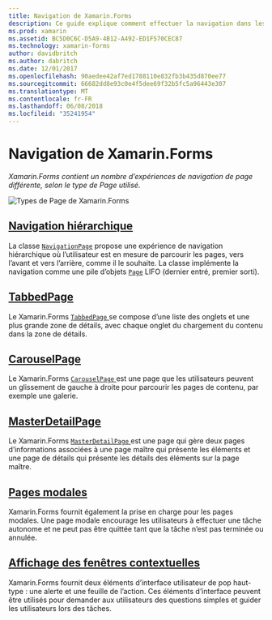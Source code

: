 ```yaml
---
title: Navigation de Xamarin.Forms
description: Ce guide explique comment effectuer la navigation dans les applications de Xamarin.Forms. Xamarin.Forms contient un nombre d’expériences de navigation de page différente, selon le type de Page utilisé.
ms.prod: xamarin
ms.assetid: BC5D0C6C-D5A9-4B12-A492-ED1F570CEC87
ms.technology: xamarin-forms
author: davidbritch
ms.author: dabritch
ms.date: 12/01/2017
ms.openlocfilehash: 90aedee42af7ed1788110e832fb3b435d870ee77
ms.sourcegitcommit: 66682dd8e93c0e4f5dee69f32b5fc5a96443e307
ms.translationtype: MT
ms.contentlocale: fr-FR
ms.lasthandoff: 06/08/2018
ms.locfileid: "35241954"
---
```

# <a name="xamarinforms-navigation"></a>Navigation de Xamarin.Forms

_Xamarin.Forms contient un nombre d’expériences de navigation de page différente, selon le type de Page utilisé._

![](images/page-types.png "Types de Page de Xamarin.Forms")

## <a name="hierarchical-navigationhierarchicalmd"></a>[Navigation hiérarchique](hierarchical.md)

La classe [`NavigationPage`](https://developer.xamarin.com/api/type/Xamarin.Forms.NavigationPage/) propose une expérience de navigation hiérarchique où l’utilisateur est en mesure de parcourir les pages, vers l’avant et vers l’arrière, comme il le souhaite. La classe implémente la navigation comme une pile d’objets [`Page`](https://developer.xamarin.com/api/type/Xamarin.Forms.Page/) LIFO (dernier entré, premier sorti).

## <a name="tabbedpagetabbed-pagemd"></a>[TabbedPage](tabbed-page.md)

Le Xamarin.Forms [ `TabbedPage` ](https://developer.xamarin.com/api/type/Xamarin.Forms.TabbedPage/) se compose d’une liste des onglets et une plus grande zone de détails, avec chaque onglet du chargement du contenu dans la zone de détails.

## <a name="carouselpagecarousel-pagemd"></a>[CarouselPage](carousel-page.md)

Le Xamarin.Forms [ `CarouselPage` ](https://developer.xamarin.com/api/type/Xamarin.Forms.CarouselPage/) est une page que les utilisateurs peuvent un glissement de gauche à droite pour parcourir les pages de contenu, par exemple une galerie.

## <a name="masterdetailpagemaster-detail-pagemd"></a>[MasterDetailPage](master-detail-page.md)

Le Xamarin.Forms [ `MasterDetailPage` ](https://developer.xamarin.com/api/type/Xamarin.Forms.MasterDetailPage/) est une page qui gère deux pages d’informations associées à une page maître qui présente les éléments et une page de détails qui présente les détails des éléments sur la page maître.

## <a name="modal-pagesmodalmd"></a>[Pages modales](modal.md)

Xamarin.Forms fournit également la prise en charge pour les pages modales. Une page modale encourage les utilisateurs à effectuer une tâche autonome et ne peut pas être quittée tant que la tâche n’est pas terminée ou annulée.

## <a name="displaying-pop-upspop-upsmd"></a>[Affichage des fenêtres contextuelles](pop-ups.md)

Xamarin.Forms fournit deux éléments d’interface utilisateur de pop haut-type : une alerte et une feuille de l’action. Ces éléments d’interface peuvent être utilisés pour demander aux utilisateurs des questions simples et guider les utilisateurs lors des tâches.
